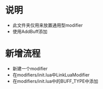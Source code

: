 # 说明
- 此文件夹仅用来放置通用型modifier
- 使用AddBuff添加
# 新增流程
- 新建一个modifier
- 在modifiers/init.lua中LinkLuaModifier
- 在modifiers/init.lua中的BUFF_TYPE中添加